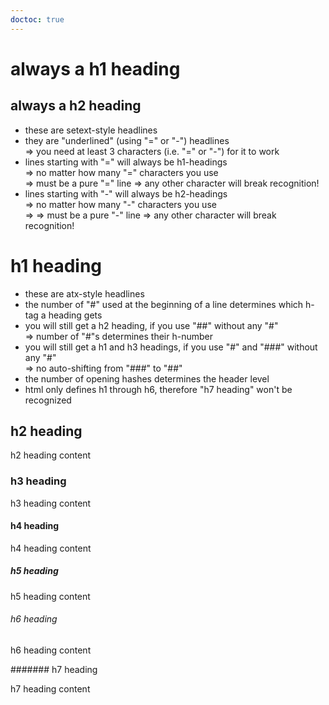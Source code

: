 ```yaml
---
doctoc: true
---
```


**always** a h1 heading
===

**always** a h2 heading
---

- these are setext-style headlines
- they are "underlined" (using "=" or "-") headlines  
  => you need at least 3 characters (i.e. "=" or "-") for it to work
- lines starting with "=" will always be h1-headings  
  => no matter how many "=" characters you use  
  => must be a pure "=" line => any other character will break recognition!
- lines starting with "-" will always be h2-headings  
  => no matter how many "-" characters you use  
  => => must be a pure "-" line => any other character will break recognition!

# h1 heading

- these are atx-style headlines
- the number of "#" used at the beginning of a line
  determines which h-tag a heading gets
- you will still get a h2 heading,
  if you use "##" without any "#"  
  => number of "#"s determines their h-number
- you will still get a h1 and h3 headings,
  if you use "#" and "###" without any "#"  
  => no auto-shifting from "###" to "##"
- the number of opening hashes determines the header level
- html only defines h1 through h6, therefore "h7 heading" won't be recognized

## h2 heading

h2 heading content

### h3 heading

h3 heading content

#### h4 heading

h4 heading content

##### h5 heading

h5 heading content

###### h6 heading

h6 heading content

####### h7 heading

h7 heading content
